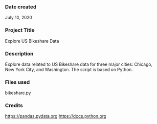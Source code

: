 ### Date created
July 10, 2020

### Project Title
Explore US Bikeshare Data

### Description
Explore data related to US Bikeshare data for three major cities: Chicago, New York City, and Washington.
The script is based on Python.

### Files used
bikeshare.py

### Credits
https://pandas.pydata.org
https://docs.python.org
